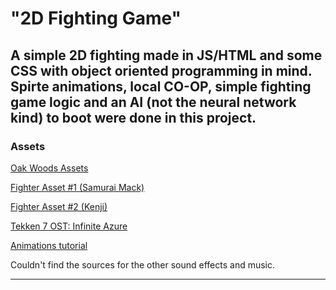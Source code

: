 # "2D Fighting Game"

A simple 2D fighting made in JS/HTML and some CSS with object oriented programming in mind. Spirte animations, local CO-OP, simple fighting game logic and an AI (not the neural network kind) to boot were done in this project. 
---
### Assets
[Oak Woods Assets](https://brullov.itch.io/oak-woods)

[Fighter Asset #1 (Samurai Mack)](https://luizmelo.itch.io/martial-hero)

[Fighter Asset #2 (Kenji)](https://luizmelo.itch.io/martial-hero-2)

[Tekken 7 OST: Infinite Azure](https://www.youtube.com/watch?v=iV36oKczdzE)

[Animations tutorial](https://youtu.be/MHGgVlrlkYc)

Couldn't find the sources for the other sound effects and music.

---